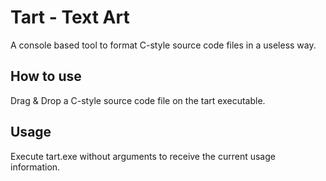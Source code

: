 # Tart - Text Art
A console based tool to format C-style source code files in a useless way. 

## How to use
Drag & Drop a C-style source code file on the tart executable.

## Usage
Execute tart.exe without arguments to receive the current usage information.


